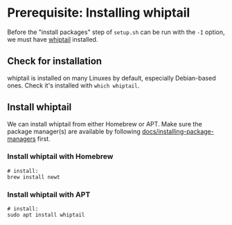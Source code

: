 # Prerequisite: Installing whiptail

Before the "install packages" step of `setup.sh` can be run with the `-I` option, we must have [whiptail](https://linux.die.net/man/1/whiptail) installed.

## Check for installation

whiptail is installed on many Linuxes by default, especially Debian-based ones. Check it's installed with `which whiptail`.

## Install whiptail

We can install whiptail from either Homebrew or APT. Make sure the package manager(s) are available by following
[docs/installing-package-managers](./installing-package-managers.md) first.

### Install whiptail with Homebrew

```shell
# install:
brew install newt
```

### Install whiptail with APT

```shell
# install:
sudo apt install whiptail
```

